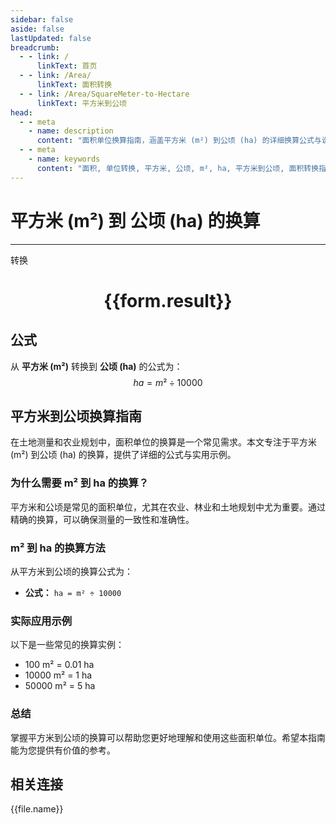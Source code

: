 ```yaml
---
sidebar: false
aside: false
lastUpdated: false
breadcrumb:
  - - link: /
      linkText: 首页
  - - link: /Area/
      linkText: 面积转换
  - - link: /Area/SquareMeter-to-Hectare
      linkText: 平方米到公顷
head:
  - - meta
    - name: description
      content: "面积单位换算指南，涵盖平方米 (m²) 到公顷 (ha) 的详细换算公式与说明。"
  - - meta
    - name: keywords
      content: "面积, 单位转换, 平方米, 公顷, m², ha, 平方米到公顷, 面积转换指南"
---
```

# 平方米 (m²) 到 公顷 (ha) 的换算
---
<script setup>
import { onMounted, reactive, inject, ref } from 'vue'
import { NButton, NForm, NFormItem, NInput, NInputNumber, NSelect, NCard, useMessage,NGrid ,NGi } from 'naive-ui'
import { defineClientComponent } from 'vitepress'
import { Area } from '../../files';

const convert = inject('convert')

const form = reactive({
  number: null,
  result: '',
})

const convertHandler = () => {
  if (form.number !== null && !isNaN(form.number)) {
    const convertedValue = parseFloat(form.number) / 10000
    form.result = `${form.number}m² = ${convertedValue.toFixed(4)}ha`
  } else {
    form.result = '请输入有效的数值。'
  }
}
</script>

<n-form size="large" :model="form">
  <n-form-item label="平方米 (m²)">
    <n-input-number v-model:value="form.number" placeholder="输入平方米" style="width: 100%" />
  </n-form-item>
  <n-form-item>
    <n-button type="primary" @click="convertHandler" block>转换</n-button>
  </n-form-item>
</n-form>

<n-card  embedded :bordered="false" hoverable>
  <div  style="text-align:center">
    <h1>{{form.result}}</h1>
  </div>
</n-card>

## 公式

从 **平方米 (m²)** 转换到 **公顷 (ha)** 的公式为：
$$ ha = m² \div 10000 $$

## 平方米到公顷换算指南

在土地测量和农业规划中，面积单位的换算是一个常见需求。本文专注于平方米 (m²) 到公顷 (ha) 的换算，提供了详细的公式与实用示例。

### 为什么需要 m² 到 ha 的换算？

平方米和公顷是常见的面积单位，尤其在农业、林业和土地规划中尤为重要。通过精确的换算，可以确保测量的一致性和准确性。

### m² 到 ha 的换算方法

从平方米到公顷的换算公式为：

- **公式：** `ha = m² ÷ 10000`

### 实际应用示例

以下是一些常见的换算实例：

- 100 m² = 0.01 ha
- 10000 m² = 1 ha
- 50000 m² = 5 ha

### 总结

掌握平方米到公顷的换算可以帮助您更好地理解和使用这些面积单位。希望本指南能为您提供有价值的参考。

## 相关连接
<n-grid x-gap="12" :cols="3">
  <n-gi v-for="(file, index) in Area" :key="index">
    <n-button
      text
      tag="a"
      :href="file.path"
      type="primary"
    >
      {{file.name}}
    </n-button>
  </n-gi>
</n-grid>